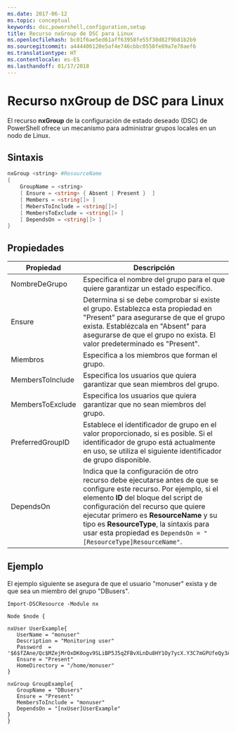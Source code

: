 ```yaml
---
ms.date: 2017-06-12
ms.topic: conceptual
keywords: dsc,powershell,configuration,setup
title: Recurso nxGroup de DSC para Linux
ms.openlocfilehash: bc01f6ae5ed61aff63958fe55f30d82f9b81b2b9
ms.sourcegitcommit: a444406120e5af4e746cbbc0558fe89a7e78aef6
ms.translationtype: HT
ms.contentlocale: es-ES
ms.lasthandoff: 01/17/2018
---
```

# <a name="dsc-for-linux-nxgroup-resource"></a>Recurso nxGroup de DSC para Linux

El recurso **nxGroup** de la configuración de estado deseado (DSC) de PowerShell ofrece un mecanismo para administrar grupos locales en un nodo de Linux.

## <a name="syntax"></a>Sintaxis

```powershell
nxGroup <string> #ResourceName
{
    GroupName = <string>
    [ Ensure = <string> { Absent | Present }  ]
    [ Members = <string[]> ]
    [ MebersToInclude = <string[]>]
    [ MembersToExclude = <string[]> ]
    [ DependsOn = <string[]> ]
}

```

## <a name="properties"></a>Propiedades

|  Propiedad |  Descripción | 
|---|---|
| NombreDeGrupo| Especifica el nombre del grupo para el que quiere garantizar un estado específico.| 
| Ensure| Determina si se debe comprobar si existe el grupo. Establezca esta propiedad en "Present" para asegurarse de que el grupo exista. Establézcala en "Absent" para asegurarse de que el grupo no exista. El valor predeterminado es "Present".| 
| Miembros| Especifica a los miembros que forman el grupo.| 
| MembersToInclude| Especifica los usuarios que quiera garantizar que sean miembros del grupo.| 
| MembersToExclude| Especifica los usuarios que quiera garantizar que no sean miembros del grupo.| 
| PreferredGroupID| Establece el identificador de grupo en el valor proporcionado, si es posible. Si el identificador de grupo está actualmente en uso, se utiliza el siguiente identificador de grupo disponible.| 
| DependsOn | Indica que la configuración de otro recurso debe ejecutarse antes de que se configure este recurso. Por ejemplo, si el elemento **ID** del bloque del script de configuración del recurso que quiere ejecutar primero es **ResourceName** y su tipo es **ResourceType**, la sintaxis para usar esta propiedad es `DependsOn = "[ResourceType]ResourceName"`.| 

## <a name="example"></a>Ejemplo

El ejemplo siguiente se asegura de que el usuario "monuser" exista y de que sea un miembro del grupo "DBusers".

```
Import-DSCResource -Module nx 

Node $node {

nxUser UserExample{
   UserName = "monuser"
   Description = "Monitoring user"
   Password  =    '$6$fZAne/Qc$MZejMrOxDK0ogv9SLiBP5J5qZFBvXLnDu8HY1Oy7ycX.Y3C7mGPUfeQy3A82ev3zIabhDQnj2ayeuGn02CqE/0'
   Ensure = "Present"
   HomeDirectory = "/home/monuser"
}
 
nxGroup GroupExample{
   GroupName = "DBusers"
   Ensure = "Present"
   MembersToInclude = "monuser"
   DependsOn = "[nxUser]UserExample"            
}
}
```

